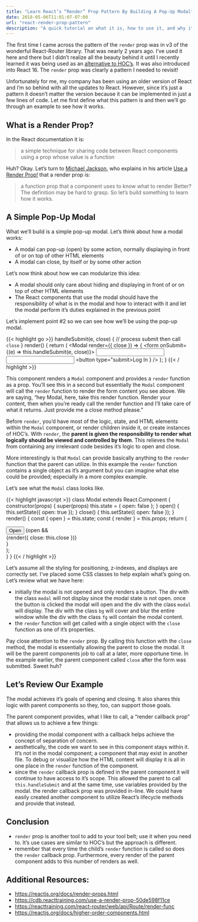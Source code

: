 ```yaml
---
title: "Learn React’s “Render” Prop Pattern By Building A Pop-Up Modal"
date: 2018-05-06T11:01:07-07:00
url: "react-render-prop-pattern"
description: "A quick tutorial on what it is, how to use it, and why it’ll make your React code easier to work with."
---
```


The first time I came across the pattern of the `render` prop was in v3 of the wonderful React-Router library. That was nearly 2 years ago. I’ve used it here and there but I didn’t realize all the beauty behind it until I recently learned it was being used as an [alternative to HOC’s](https://cdb.reacttraining.com/use-a-render-prop-50de598f11ce). It was also introduced into React 16. The `render` prop was clearly a pattern I needed to revisit!

Unfortunately for me, my company has been using an older version of React and I’m so behind with all the updates to React. However, since it’s just a pattern it doesn’t matter the version because it can be implemented in just a few lines of code. Let me first define what this pattern is and then we’ll go through an example to see how it works.

## What is a Render Prop?

In the React documentation it is:

> a simple technique for sharing code between React components using a prop whose value is a function

Huh? Okay. Let’s turn to [Michael Jackson](https://medium.com/@mjackson), who explains in his article [Use a Render Prop!](https://cdb.reacttraining.com/use-a-render-prop-50de598f11ce) that a render prop is:

> a function prop that a component uses to know what to render
Better? The definition may be hard to grasp. So let’s build something to learn how it works.

## A Simple Pop-Up Modal

What we’ll build is a simple pop-up modal. Let’s think about how a modal works:

- A modal can pop-up (open) by some action, normally displaying in front of or on top of other HTML elements
- A modal can close, by itself or by some other action

Let’s now think about how we can modularize this idea:

- A modal should only care about hiding and displaying in front of or on top of other HTML elements
- The React components that use the modal should have the responsibility of what is in the modal and how to interact with it and let the modal perform it’s duties explained in the previous point

Let’s implement point #2 so we can see how we’ll be using the pop-up modal.

{{< highlight go >}}
handleSubmit(e, close) {
  // process submit then call `close`
}
render() {
  return (
    <Modal
      render=({ close }) => {
        <form onSubmit={(e) => this.handleSubmit(e, close)}>
          <input type="text" name="username">
          <input type="text" name="password">
          <button type="submit>Log In</button>
        </form>
      }
    />
  );
}
{{< / highlight >}}

This component renders a `Modal` component and provides a `render` function as a prop. You’ll see this in a second but essentially the `Modal` component will call the `render` function to render the form content you see above. We are saying, “hey Modal, here, take this render function. Render your content, then when you’re ready call the render function and I’ll take care of what it returns. Just provide me a close method please.”

Before `render`, you’d have most of the logic, state, and HTML elements within the `Modal` component, or render children inside it, or create instances of HOC’s. With `render`, the **parent is given the responsibility to render what logically should be viewed and controlled by them**. This relieves the `Modal` from containing any irrelevant code besides it’s logic to open and close.

More interestingly is that `Modal` can provide basically anything to the `render` function that the parent can utilize. In this example the `render` function contains a single object as it’s argument but you can imagine what else could be provided; especially in a more complex example.

Let’s see what the `Modal` class looks like.

{{< highlight javascript >}}
class Modal extends React.Component {
  constructor(props) {
    super(props)
    this.state = { open: false };
  }
  open() {
    this.setState({ open: true });
  }
  close() {
    this.setState({ open: false });
  }
  render() {
    const { open } = this.state;
    const { render } = this.props;
    return (
      <div>
        <button onClick={this.open}>Open</button>
        {open &&
          <div className="modal">
            <div className="bg" />
            <div className="fg">
              {render({ close: this.close })}
            </div>
          </div>
        }
      </div>
    );  
  }
}
{{< / highlight >}}

Let’s assume all the styling for positioning, z-indexes, and displays are correctly set. I’ve placed some CSS classes to help explain what’s going on. Let’s review what we have here:

- initially the modal is not opened and only renders a button. The div with the class `modal` will not display since the modal state is not open.
once the button is clicked the modal will open and the div with the class `modal` will display. The div with the class `bg` will cover and blur the entire window while the div with the class `fg` will contain the modal content.
- the `render` function will get called with a single object with the `close` function as one of it’s properties.

Pay close attention to the `render` prop. By calling this function with the `close` method, the modal is essentially allowing the parent to close the modal. It will be the parent components job to call at a later, more opportune time. In the example earlier, the parent component called `close` after the form was submitted. Sweet huh?

## Let’s Review Our Example

The modal achieves it’s goals of opening and closing. It also shares this logic with parent components so they, too, can support those goals.

The parent component provides, what I like to call, a “render callback prop” that allows us to achieve a few things:

- providing the modal component with a callback helps achieve the concept of separation of concern.
- aesthetically, the code we want to see in this component stays within it. It’s not in the modal component; a component that may exist in another file. To debug or visualize how the HTML content will display it is all in one place in the `render` function of the component.
- since the `render` callback prop is defined in the parent component it will continue to have access to it’s scope. This allowed the parent to call `this.handleSubmit` and at the same time, use variables provided by the modal.
the render callback prop was provided in-line. We could have easily created another component to utilize React’s lifecycle methods and provide that instead.

## Conclusion

- `render` prop is another tool to add to your tool belt; use it when you need to. It’s use cases are similar to HOC’s but the approach is different.
- remember that every time the child’s `render` function is called so does the `render` callback prop. Furthermore, every render of the parent component adds to this number of renders as well.

## Additional Resources:

- https://reactjs.org/docs/render-props.html
- https://cdb.reacttraining.com/use-a-render-prop-50de598f11ce
- https://reacttraining.com/react-router/web/api/Route/render-func
- https://reactjs.org/docs/higher-order-components.html

